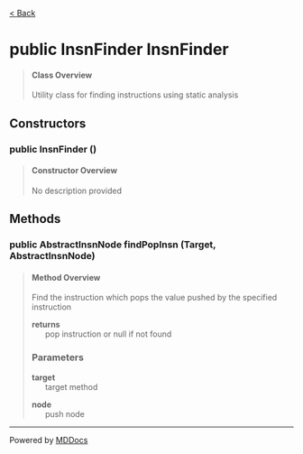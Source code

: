 [< Back](../README.md)
# public InsnFinder InsnFinder #
>#### Class Overview ####
>Utility class for finding instructions using static analysis
## Constructors ##
### public InsnFinder () ###
>#### Constructor Overview ####
>No description provided
>
## Methods ##
### public AbstractInsnNode findPopInsn (Target, AbstractInsnNode) ###
>#### Method Overview ####
>Find the instruction which pops the value pushed by the specified
 instruction
>
>**returns**<br />
>&nbsp;&nbsp;&nbsp;&nbsp;&nbsp;&nbsp;pop instruction or null if not found
>
>### Parameters ###
>**target**<br />
>&nbsp;&nbsp;&nbsp;&nbsp;&nbsp;&nbsp;target method
>
>**node**<br />
>&nbsp;&nbsp;&nbsp;&nbsp;&nbsp;&nbsp;push node
>

---
Powered by [MDDocs](https://github.com/VRCube/MDDocs)